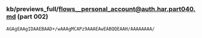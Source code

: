 ### kb/previews_full/flows__personal_account@auth.har.part040.md (part 002)

```md
AGAgEAAgIDAAEBAAD+/wAAAgMCAPz9AAAEAwEABQQEAAH/AAAAAAAA/
```

```
